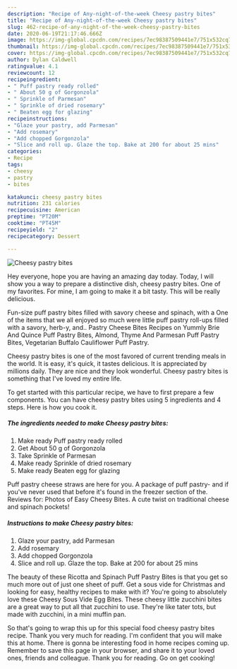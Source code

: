 ```yaml
---
description: "Recipe of Any-night-of-the-week Cheesy pastry bites"
title: "Recipe of Any-night-of-the-week Cheesy pastry bites"
slug: 462-recipe-of-any-night-of-the-week-cheesy-pastry-bites
date: 2020-06-19T21:17:46.666Z
image: https://img-global.cpcdn.com/recipes/7ec98387509441e7/751x532cq70/cheesy-pastry-bites-recipe-main-photo.jpg
thumbnail: https://img-global.cpcdn.com/recipes/7ec98387509441e7/751x532cq70/cheesy-pastry-bites-recipe-main-photo.jpg
cover: https://img-global.cpcdn.com/recipes/7ec98387509441e7/751x532cq70/cheesy-pastry-bites-recipe-main-photo.jpg
author: Dylan Caldwell
ratingvalue: 4.1
reviewcount: 12
recipeingredient:
- " Puff pastry ready rolled"
- " About 50 g of Gorgonzola"
- " Sprinkle of Parmesan"
- " Sprinkle of dried rosemary"
- " Beaten egg for glazing"
recipeinstructions:
- "Glaze your pastry, add Parmesan"
- "Add rosemary"
- "Add chopped Gorgonzola"
- "Slice and roll up. Glaze the top. Bake at 200 for about 25 mins"
categories:
- Recipe
tags:
- cheesy
- pastry
- bites

katakunci: cheesy pastry bites 
nutrition: 231 calories
recipecuisine: American
preptime: "PT20M"
cooktime: "PT45M"
recipeyield: "2"
recipecategory: Dessert

---
```



![Cheesy pastry bites](https://img-global.cpcdn.com/recipes/7ec98387509441e7/751x532cq70/cheesy-pastry-bites-recipe-main-photo.jpg)

Hey everyone, hope you are having an amazing day today. Today, I will show you a way to prepare a distinctive dish, cheesy pastry bites. One of my favorites. For mine, I am going to make it a bit tasty. This will be really delicious.

Fun-size puff pastry bites filled with savory cheese and spinach, with a One of the items that we all enjoyed so much were little puff pastry roll-ups filled with a savory, herb-y, and.. Pastry Cheese Bites Recipes on Yummly Brie And Quince Puff Pastry Bites, Almond, Thyme And Parmesan Puff Pastry Bites, Vegetarian Buffalo Cauliflower Puff Pastry.

Cheesy pastry bites is one of the most favored of current trending meals in the world. It is easy, it's quick, it tastes delicious. It is appreciated by millions daily. They are nice and they look wonderful. Cheesy pastry bites is something that I've loved my entire life.


To get started with this particular recipe, we have to first prepare a few components. You can have cheesy pastry bites using 5 ingredients and 4 steps. Here is how you cook it.

<!--inarticleads1-->

##### The ingredients needed to make Cheesy pastry bites:

1. Make ready  Puff pastry ready rolled
1. Get  About 50 g of Gorgonzola
1. Take  Sprinkle of Parmesan
1. Make ready  Sprinkle of dried rosemary
1. Make ready  Beaten egg for glazing


Puff pastry cheese straws are here for you. A package of puff pastry- and if you&#39;ve never used that before it&#39;s found in the freezer section of the. Reviews for: Photos of Easy Cheesy Bites. A cute twist on traditional cheese and spinach pockets! 

<!--inarticleads2-->

##### Instructions to make Cheesy pastry bites:

1. Glaze your pastry, add Parmesan
1. Add rosemary
1. Add chopped Gorgonzola
1. Slice and roll up. Glaze the top. Bake at 200 for about 25 mins


The beauty of these Ricotta and Spinach Puff Pastry Bites is that you get so much more out of just one sheet of puff. Get a sous vide for Christmas and looking for easy, healthy recipes to make with it? You&#39;re going to absolutely love these Cheesy Sous Vide Egg Bites. These cheesy little zucchini bites are a great way to put all that zucchini to use. They&#39;re like tater tots, but made with zucchini, in a mini muffin pan. 

So that's going to wrap this up for this special food cheesy pastry bites recipe. Thank you very much for reading. I'm confident that you will make this at home. There is gonna be interesting food in home recipes coming up. Remember to save this page in your browser, and share it to your loved ones, friends and colleague. Thank you for reading. Go on get cooking!
